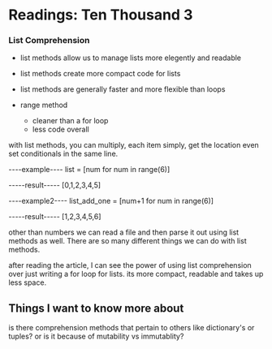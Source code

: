 # Readings: Ten Thousand 3

### List Comprehension
- list methods allow us to manage lists more elegently and readable
- list methods create more compact code for lists
- list methods are generally faster and more flexible than loops

- range method
  - cleaner than a for loop
  - less code overall

with list methods, you can multiply, each item simply, get the location even set conditionals in the same line. 

----example----
list = [num for num in range(6)]

-----result-----
[0,1,2,3,4,5]

----example2----
list_add_one = [num+1 for num in range(6)]

-----result-----
[1,2,3,4,5,6]


other than numbers we can read a file and then parse it out using list methods as well. There are so many different things we can do with list methods. 

after reading the article, I can see the power of using list comprehension over just writing a for loop for lists. its more compact, readable and takes up less space. 

## Things I want to know more about

is there comprehension methods that pertain to others like dictionary's or tuples? or is it because of mutability vs immutablity?